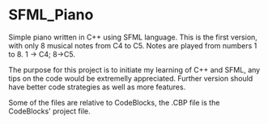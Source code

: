 # SFML_Piano

Simple piano written in C++ using SFML language.
This is the first version, with only 8 musical notes from C4 to C5.
Notes are played from numbers 1 to 8.
1 -> C4; 8->C5.

The purpose for this project is to initiate my learning of C++ and SFML, any tips on the code would be extremelly appreciated.
Further version should have better code strategies as well as more features.

Some of the files are relative to CodeBlocks, the .CBP file is the CodeBlocks' project file.
